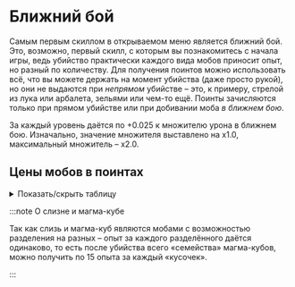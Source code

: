 # Ближний бой

Самым первым скиллом в открываемом меню является ближний бой. Это, возможно, первый скилл, с которым вы познакомитесь с начала игры, ведь убийство практически каждого вида мобов приносит опыт, но разный по количеству. Для получения поинтов можно использовать всё, что вы можете держать на момент убийства (даже просто рукой), но они не выдаются при _непрямом_ убийстве – это, к примеру, стрелой из лука или арбалета, зельями или чем-то ещё. Поинты зачисляются только при прямом убийстве или при добивании моба _в ближнем бою_.

За каждый уровень даётся по +0.025 к множителю урона в ближнем бою. Изначально, значение множителя выставлено на х1.0, максимальный множитель – х2.0.

## Цены мобов в поинтах

<details>
  <summary>Показать/скрыть таблицу</summary>
  <div>
    <table>
      <thead>
        <tr>
          <th>Моб</th>
          <th>Цена в поинтах</th>
        </tr>
      </thead>
      <tbody>
        <tr>
          <th>Летучая мышь</th>
          <th>1</th>
        </tr>
        <tr>
          <th>Головастик</th>
          <th>1</th>
        </tr>
        <tr>
          <th>Треска</th>
          <th>1</th>
        </tr>
        <tr>
          <th>Рыба фугу</th>
          <th>1</th>
        </tr>
        <tr>
          <th>Лосось</th>
          <th>1</th>
        </tr>
        <tr>
          <th>Тропическая рыба</th>
          <th>1</th>
        </tr>
        <tr>
          <th>Чешуйница</th>
          <th>2</th>
        </tr>
        <tr>
          <th>Курица</th>
          <th>3</th>
        </tr>
        <tr>
          <th>Эндермен</th>
          <th>3</th>
        </tr>
        <tr>
          <th>Слизень</th>
          <th>3</th>
        </tr>
        <tr>
          <th>Кролик</th>
          <th>4</th>
        </tr>
        <tr>
          <th>Зомбифицированный пиглин</th>
          <th>4</th>
        </tr>
        <tr>
          <th>Корова</th>
          <th>5</th>
        </tr>
        <tr>
          <th>Лошадь</th>
          <th>5</th>
        </tr>
        <tr>
          <th>Лама</th>
          <th>5</th>
        </tr>
        <tr>
          <th>Грибная корова</th>
          <th>5</th>
        </tr>
        <tr>
          <th>Овца</th>
          <th>5</th>
        </tr>
        <tr>
          <th>Лавомерка</th>
          <th>5</th>
        </tr>
        <tr>
          <th>Спрут (все виды)</th>
          <th>7</th>
        </tr>
        <tr>
          <th>Вредина</th>
          <th>7</th>
        </tr>
        <tr>
          <th>Крипер</th>
          <th>10</th>
        </tr>
        <tr>
          <th>Утопленник</th>
          <th>10</th>
        </tr>
        <tr>
          <th>Эндермит</th>
          <th>10</th>
        </tr>
        <tr>
          <th>Кадавр</th>
          <th>10</th>
        </tr>
        <tr>
          <th>Свинья</th>
          <th>10</th>
        </tr>
        <tr>
          <th>Пиглин</th>
          <th>10</th>
        </tr>
        <tr>
          <th>Скелет</th>
          <th>10</th>
        </tr>
        <tr>
          <th>Паук (оба вида)</th>
          <th>10</th>
        </tr>
        <tr>
          <th>Разбойник</th>
          <th>10</th>
        </tr>
        <tr>
          <th>Зомби (все виды)</th>
          <th>10</th>
        </tr>
        <tr>
          <th>Хоглин</th>
          <th>12</th>
        </tr>
        <tr>
          <th>Фантом</th>
          <th>12</th>
        </tr>
        <tr>
          <th>Ведьма</th>
          <th>12</th>
        </tr>
        <tr>
          <th>Зимогор</th>
          <th>12</th>
        </tr>
        <tr>
          <th>Всполох</th>
          <th>15</th>
        </tr>
        <tr>
          <th>Призыватель</th>
          <th>15</th>
        </tr>
        <tr>
          <th>Гаст</th>
          <th>15</th>
        </tr>
        <tr>
          <th>Страж</th>
          <th>15</th>
        </tr>
        <tr>
          <th>Магма-куб</th>
          <th>15</th>
        </tr>
        <tr>
          <th>Шалкер</th>
          <th>15</th>
        </tr>
        <tr>
          <th>Поборник</th>
          <th>15</th>
        </tr>
        <tr>
          <th>Визер-скелет</th>
          <th>15</th>
        </tr>
        <tr>
          <th>Зоглин</th>
          <th>15</th>
        </tr>
        <tr>
          <th>Разоритель</th>
          <th>25</th>
        </tr>
        <tr>
          <th>Брутальный пиглин</th>
          <th>40</th>
        </tr>
        <tr>
          <th>Железный голем</th>
          <th>40</th>
        </tr>
        <tr>
          <th>Древний страж</th>
          <th>50</th>
        </tr>
        <tr>
          <th>Хранитель</th>
          <th>250</th>
        </tr>
        <tr>
          <th>Иссушитель</th>
          <th>400</th>
        </tr>
        <tr>
          <th>Эндер-дракон</th>
          <th>500</th>
        </tr>
      </tbody>
    </table>
  </div>
</details>

:::note О слизне и магма-кубе

Так как слизь и магма-куб являются мобами с возможностью разделения на разных – опыт за каждого разделённого даётся одинаково, то есть после убийства всего «семейства» магма-кубов, можно получить по 15 опыта за каждый «кусочек».

:::
